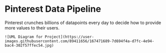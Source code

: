 # Pinterest Data Pipeline
Pinterest crunches billions of datapoints every day to decide how to provide more values to their users. 

    ![UML Diagram for Project](https://user-images.githubusercontent.com/89411656/167471689-7d694f4a-d7fc-4e94-bac4-302f57ffec54.jpg)

